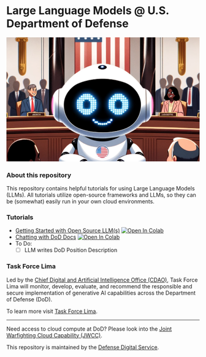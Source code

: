 # Large Language Models @ U.S. Department of Defense

<img src="LLM_USGOVT.png" >

### About this repository

This repository contains helpful tutorials for using Large Language Models (LLMs). All tutorials utilize open-source frameworks and LLMs, so they can be (somewhat) easily run in your own cloud environments.

### Tutorials

- [Getting Started with Open Source LLM(s)](./tutorials/Open_Source_LLMs_Getting_Started.ipynb) [![Open In Colab](https://colab.research.google.com/assets/colab-badge.svg)](https://githubtocolab.com/deptofdefense/LLMs-at-DoD/blob/main/tutorials/Open_Source_LLMs_Getting_Started.ipynb)
- [Chatting with DoD Docs](./tutorials/Chatting%20with%20your%20Docs.ipynb) [![Open In Colab](https://colab.research.google.com/assets/colab-badge.svg)](https://githubtocolab.com/deptofdefense/LLMs-at-DoD/blob/main/tutorials/Chatting%20with%20your%20Docs.ipynb)
- To Do:
  - [ ] LLM writes DoD Position Description

### Task Force Lima

Led by the [Chief Digital and Artificial Intelligence Office (CDAO)](https://www.ai.mil/), Task Force Lima will monitor, develop, evaluate, and recommend the responsible and secure implementation of generative AI capabilities across the Department of Defense (DoD).

To learn more visit [Task Force Lima](https://www.dds.mil/taskforcelima).

---

Need access to cloud compute at DoD? Please look into the [Joint Warfighting Cloud Capability (JWCC)](https://www.defense.gov/News/Releases/Release/Article/3239378/department-of-defense-announces-joint-warfighting-cloud-capability-procurement/).

This repository is maintained by the [Defense Digital Service](https://www.dds.mil/).
